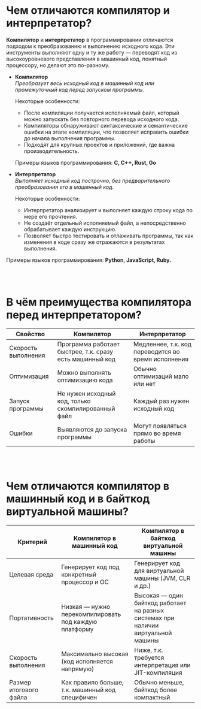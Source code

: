 # Чем отличаются компилятор и интерпретатор?

__Компилятор__ и __интерпретатор__ в программировании отличаются подходом к преобразованию и выполнению исходного кода. 
Эти инструменты выполняют одну и ту же работу — переводят код из высокоуровневого представления в машинный код, понятный процессору, но делают это по-разному. 
- __Компилятор__  
_Преобразует весь исходный код в машинный код или промежуточный код перед запуском программы._

  Некоторые особенности:
  - После компиляции получается исполняемый файл, который можно запускать без повторного перевода исходного кода.
  - Компиляторы обнаруживают синтаксические и семантические ошибки на этапе компиляции, что позволяет исправить ошибки до начала выполнения программы.
  - Подходят для крупных проектов и приложений, где важна производительность.
    
  Примеры языков программирования: __C, C++, Rust, Go__  


- __Интерпретатор__  
_Выполняет исходный код построчно, без предварительного преобразования его в машинный код._

  Некоторые особенности: 
    - Интерпретатор анализирует и выполняет каждую строку кода по мере его прочтения.
    - Не создаёт отдельный исполняемый файл, а непосредственно обрабатывает каждую инструкцию.
    - Позволяет быстро тестировать и отлаживать программы, так как изменения в коде сразу же отражаются в результатах выполнения.  
 
Примеры языков программирования: __Python, JavaScript, Ruby.__ 

<br><br>

# В чём преимущества компилятора перед интерпретатором?

| Свойство              | Компилятор                                   | Интерпретатор                           |
|-----------------------|----------------------------------------------|-----------------------------------------|
| Скорость выполнения   | Программа работает быстрее, т.к. сразу есть машинный код | Медленнее, т.к. код переводится во время исполнения |
| Оптимизация           | Можно выполнять оптимизацию кода             | Обычно оптимизаций мало или нет         |
| Запуск программы      | Не нужен исходный код, только скомпилированный файл | Каждый раз нужен исходный код          |
| Ошибки                | Выявляются до запуска программы              | Могут появляться прямо во время работы  |

<br><br>

# Чем отличаются компилятор в машинный код и в байткод виртуальной машины?

| Критерий              | Компилятор в машинный код                        | Компилятор в байткод виртуальной машины   |
|-----------------------|--------------------------------------------------|-------------------------------------------|
| Целевая среда         | Генерирует код под конкретный процессор и ОС     | Генерирует код для виртуальной машины (JVM, CLR и др.) |
| Портативность         | Низкая — нужно перекомпилировать под каждую платформу | Высокая — один байткод работает на разных системах при наличии виртуальной машины |
| Скорость выполнения   | Максимально высокая (код исполняется напрямую)   | Ниже, т.к. требуется интерпретация или JIT-компиляция |
| Размер итогового файла| Как правило больше, т.к. машинный код специфичен | Обычно меньше, байткод более компактный   |

